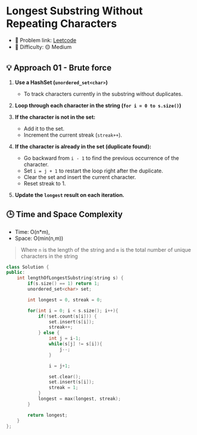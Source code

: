 # Longest Substring Without Repeating Characters

- 🧩 Problem link: [Leetcode](https://leetcode.com/problems/longest-substring-without-repeating-characters)
- 🚦 Difficulty: 🟡 Medium

## 💡 Approach 01 - Brute force

1. **Use a HashSet (`unordered_set<char>`)**

   - To track characters currently in the substring without duplicates.

2. **Loop through each character in the string (`for i = 0 to s.size()`)**

3. **If the character is not in the set:**

   - Add it to the set.
   - Increment the current streak (`streak++`).

4. **If the character is already in the set (duplicate found):**

   - Go backward from `i - 1` to find the previous occurrence of the character.
   - Set `i = j + 1` to restart the loop right after the duplicate.
   - Clear the set and insert the current character.
   - Reset streak to 1.

5. **Update the `longest` result on each iteration.**

## 🕒 Time and Space Complexity

- Time: O(n\*m),
- Space: O(min(n,m))

> Where `n` is the length of the string and `m` is the total number of unique characters in the string

```cpp
class Solution {
public:
    int lengthOfLongestSubstring(string s) {
        if(s.size() == 1) return 1;
        unordered_set<char> set;

        int longest = 0, streak = 0;

        for(int i = 0; i < s.size(); i++){
            if(!set.count(s[i])) {
                set.insert(s[i]);
                streak++;
            } else {
                int j = i-1;
                while(s[j] != s[i]){
                    j--;
                }

                i = j+1;

                set.clear();
                set.insert(s[i]);
                streak = 1;
            }
            longest = max(longest, streak);
        }

        return longest;
    }
};
```
